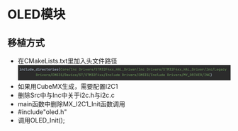 # OLED模块
## 移植方式

- 在CMakeLists.txt里加入头文件路径
  ![img.png](img.png)
- 如果用CubeMX生成，需要配置I2C1
- 删除Src中与Inc中关于i2c.h与i2c.c
- main函数中删除MX_I2C1_Init函数调用
- \#include"oled.h"
- 调用OLED_Init();